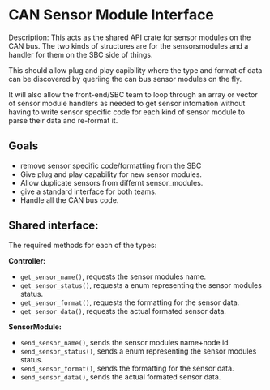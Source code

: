 # CAN Sensor Module Interface

 Description: This acts as the shared API crate for sensor modules on the CAN
 bus. The two kinds of structures are for the sensorsmodules and a handler
 for them on the SBC side of things.

 This should allow plug and play capibility where the type and format of 
 data can be discovered by queriing the can bus sensor modules on the fly.

 It will also allow the front-end/SBC team to loop through an array or vector
 of sensor module handlers as needed to get sensor infomation without
 having to write sensor specific code for each kind of sensor module to parse
 their data and re-format it.
 
 ## Goals
 
 * remove sensor specific code/formatting from the SBC
 * Give plug and play capability for new sensor modules.
 * Allow duplicate sensors from differnt sensor_modules.
 * give a standard interface for both teams.
 * Handle all the CAN bus code.

## Shared interface:

The required methods for each of the types:

**Controller:**

- `get_sensor_name()`, requests the sensor modules name.
- `get_sensor_status()`, requests a enum representing the sensor modules status.
- `get_sensor_format()`, requests the formatting for the sensor data.
- `get_sensor_data()`, requests the actual formated sensor data.

**SensorModule:**

- `send_sensor_name()`, sends the sensor modules name+node id
- `send_sensor_status()`, sends a enum representing the sensor modules status.
- `send_sensor_format()`, sends the formatting for the sensor data.
- `send_sensor_data()`, sends the actual formated sensor data.


